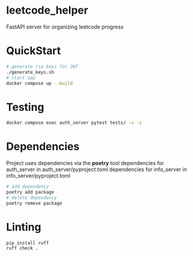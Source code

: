 # leetcode_helper
FastAPI server for organizing leetcode progress
# QuickStart
```bash
# generate rsa keys for JWT
./generate_keys.sh
# start app
docker compose up --build
```
# Testing
```bash
docker compose exec auth_server pytest tests/ -v -s
```

# Dependencies
Project uses dependencies via the **poetry** tool
dependencies for auth_server in auth_server/pyproject.toml
dependencies for info_server in info_server/pyproject.toml

```bash
# add dependency
poetry add package
# delete dependency
poetry remove package
```

# Linting
```bash
pip install ruff
ruff check .
```